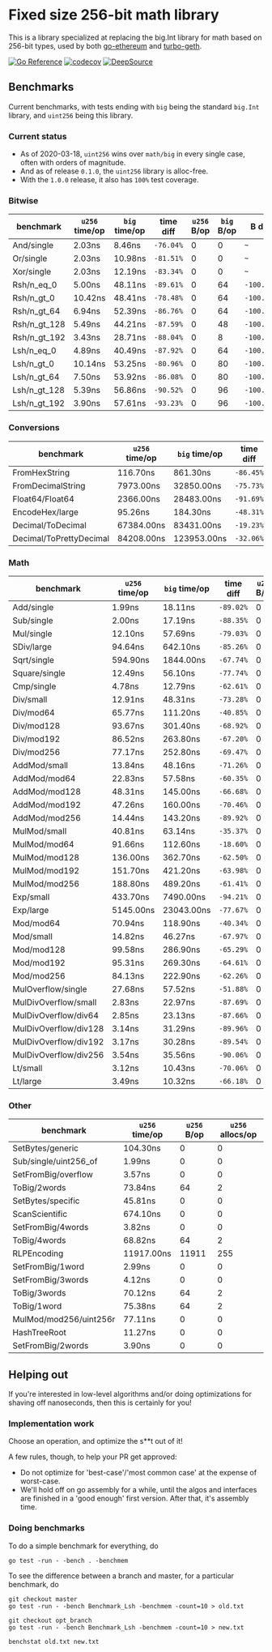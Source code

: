 # Fixed size 256-bit math library

This is a library specialized at replacing the big.Int library for math based on 256-bit types, used by both 
[go-ethereum](https://github.com/ethereum/go-ethereum) and [turbo-geth](https://github.com/ledgerwatch/turbo-geth).

[![Go Reference](https://pkg.go.dev/badge/github.com/holiman/uint256.svg)](https://pkg.go.dev/github.com/holiman/uint256)
[![codecov](https://codecov.io/gh/holiman/uint256/branch/master/graph/badge.svg?token=LHs7xL99wQ)](https://codecov.io/gh/holiman/uint256)
[![DeepSource](https://deepsource.io/gh/holiman/uint256.svg/?label=active+issues&token=CNJRIm7wXZdOM9xKKH4hXUKd)](https://deepsource.io/gh/holiman/uint256/?ref=repository-badge)

## Benchmarks

Current benchmarks, with tests ending with `big` being the standard `big.Int` library, and `uint256` being this library. 

### Current status

- As of 2020-03-18, `uint256` wins over `math/big` in every single case, often with orders of magnitude.
- And as of release `0.1.0`, the `uint256` library is alloc-free. 
- With the `1.0.0` release, it also has `100%` test coverage.

### Bitwise

| benchmark |  `u256` time/op | `big` time/op | time diff |  `u256` B/op|  `big` B/op | B diff| `u256` allocs/op | `big` allocs/op | allocs diff |
|--|--|--|--|--|--|--|--|--|--|
| And/single | 2.03ns | 8.46ns | `-76.04%` | 0 | 0 | `~` | 0 | 0 | `~`|
| Or/single | 2.03ns | 10.98ns | `-81.51%` | 0 | 0 | `~` | 0 | 0 | `~`|
| Xor/single | 2.03ns | 12.19ns | `-83.34%` | 0 | 0 | `~` | 0 | 0 | `~`|
| Rsh/n_eq_0 | 5.00ns | 48.11ns | `-89.61%` | 0 | 64 | `-100.00%` | 0 | 1 | `-100.00%`|
| Rsh/n_gt_0 | 10.42ns | 48.41ns | `-78.48%` | 0 | 64 | `-100.00%` | 0 | 1 | `-100.00%`|
| Rsh/n_gt_64 | 6.94ns | 52.39ns | `-86.76%` | 0 | 64 | `-100.00%` | 0 | 1 | `-100.00%`|
| Rsh/n_gt_128 | 5.49ns | 44.21ns | `-87.59%` | 0 | 48 | `-100.00%` | 0 | 1 | `-100.00%`|
| Rsh/n_gt_192 | 3.43ns | 28.71ns | `-88.04%` | 0 | 8 | `-100.00%` | 0 | 1 | `-100.00%`|
| Lsh/n_eq_0 | 4.89ns | 40.49ns | `-87.92%` | 0 | 64 | `-100.00%` | 0 | 1 | `-100.00%`|
| Lsh/n_gt_0 | 10.14ns | 53.25ns | `-80.96%` | 0 | 80 | `-100.00%` | 0 | 1 | `-100.00%`|
| Lsh/n_gt_64 | 7.50ns | 53.92ns | `-86.08%` | 0 | 80 | `-100.00%` | 0 | 1 | `-100.00%`|
| Lsh/n_gt_128 | 5.39ns | 56.86ns | `-90.52%` | 0 | 96 | `-100.00%` | 0 | 1 | `-100.00%`|
| Lsh/n_gt_192 | 3.90ns | 57.61ns | `-93.23%` | 0 | 96 | `-100.00%` | 0 | 1 | `-100.00%`|

### Conversions

| benchmark |  `u256` time/op | `big` time/op | time diff |  `u256` B/op|  `big` B/op | B diff| `u256` allocs/op | `big` allocs/op | allocs diff |
|--|--|--|--|--|--|--|--|--|--|
| FromHexString | 116.70ns | 861.30ns | `-86.45%` | 32 | 88 | `-63.64%` | 1 | 3 | `-66.67%`|
| FromDecimalString | 7973.00ns | 32850.00ns | `-75.73%` | 0 | 2464 | `-100.00%` | 0 | 77 | `-100.00%`|
| Float64/Float64 | 2366.00ns | 28483.00ns | `-91.69%` | 0 | 23424 | `-100.00%` | 0 | 510 | `-100.00%`|
| EncodeHex/large | 95.26ns | 184.30ns | `-48.31%` | 80 | 140 | `-42.86%` | 1 | 2 | `-50.00%`|
| Decimal/ToDecimal | 67384.00ns | 83431.00ns | `-19.23%` | 11344 | 31920 | `-64.46%` | 248 | 594 | `-58.25%`|
| Decimal/ToPrettyDecimal | 84208.00ns | 123953.00ns | `-32.06%` | 14720 | 61376 | `-76.02%` | 251 | 1100 | `-77.18%`|

### Math

| benchmark |  `u256` time/op | `big` time/op | time diff |  `u256` B/op|  `big` B/op | B diff| `u256` allocs/op | `big` allocs/op | allocs diff |
|--|--|--|--|--|--|--|--|--|--|
| Add/single | 1.99ns | 18.11ns | `-89.02%` | 0 | 0 | `~` | 0 | 0 | `~`|
| Sub/single | 2.00ns | 17.19ns | `-88.35%` | 0 | 0 | `~` | 0 | 0 | `~`|
| Mul/single | 12.10ns | 57.69ns | `-79.03%` | 0 | 0 | `~` | 0 | 0 | `~`|
| SDiv/large | 94.64ns | 642.10ns | `-85.26%` | 0 | 312 | `-100.00%` | 0 | 6 | `-100.00%`|
| Sqrt/single | 594.90ns | 1844.00ns | `-67.74%` | 0 | 528 | `-100.00%` | 0 | 7 | `-100.00%`|
| Square/single | 12.49ns | 56.10ns | `-77.74%` | 0 | 0 | `~` | 0 | 0 | `~`|
| Cmp/single | 4.78ns | 12.79ns | `-62.61%` | 0 | 0 | `~` | 0 | 0 | `~`|
| Div/small | 12.91ns | 48.31ns | `-73.28%` | 0 | 8 | `-100.00%` | 0 | 1 | `-100.00%`|
| Div/mod64 | 65.77ns | 111.20ns | `-40.85%` | 0 | 8 | `-100.00%` | 0 | 1 | `-100.00%`|
| Div/mod128 | 93.67ns | 301.40ns | `-68.92%` | 0 | 80 | `-100.00%` | 0 | 1 | `-100.00%`|
| Div/mod192 | 86.52ns | 263.80ns | `-67.20%` | 0 | 80 | `-100.00%` | 0 | 1 | `-100.00%`|
| Div/mod256 | 77.17ns | 252.80ns | `-69.47%` | 0 | 80 | `-100.00%` | 0 | 1 | `-100.00%`|
| AddMod/small | 13.84ns | 48.16ns | `-71.26%` | 0 | 4 | `-100.00%` | 0 | 0 | `~`|
| AddMod/mod64 | 22.83ns | 57.58ns | `-60.35%` | 0 | 11 | `-100.00%` | 0 | 0 | `~`|
| AddMod/mod128 | 48.31ns | 145.00ns | `-66.68%` | 0 | 12 | `-100.00%` | 0 | 0 | `~`|
| AddMod/mod192 | 47.26ns | 160.00ns | `-70.46%` | 0 | 12 | `-100.00%` | 0 | 0 | `~`|
| AddMod/mod256 | 14.44ns | 143.20ns | `-89.92%` | 0 | 12 | `-100.00%` | 0 | 0 | `~`|
| MulMod/small | 40.81ns | 63.14ns | `-35.37%` | 0 | 8 | `-100.00%` | 0 | 1 | `-100.00%`|
| MulMod/mod64 | 91.66ns | 112.60ns | `-18.60%` | 0 | 48 | `-100.00%` | 0 | 1 | `-100.00%`|
| MulMod/mod128 | 136.00ns | 362.70ns | `-62.50%` | 0 | 128 | `-100.00%` | 0 | 2 | `-100.00%`|
| MulMod/mod192 | 151.70ns | 421.20ns | `-63.98%` | 0 | 144 | `-100.00%` | 0 | 2 | `-100.00%`|
| MulMod/mod256 | 188.80ns | 489.20ns | `-61.41%` | 0 | 176 | `-100.00%` | 0 | 2 | `-100.00%`|
| Exp/small | 433.70ns | 7490.00ns | `-94.21%` | 0 | 7392 | `-100.00%` | 0 | 77 | `-100.00%`|
| Exp/large | 5145.00ns | 23043.00ns | `-77.67%` | 0 | 18144 | `-100.00%` | 0 | 189 | `-100.00%`|
| Mod/mod64 | 70.94ns | 118.90ns | `-40.34%` | 0 | 64 | `-100.00%` | 0 | 1 | `-100.00%`|
| Mod/small | 14.82ns | 46.27ns | `-67.97%` | 0 | 8 | `-100.00%` | 0 | 1 | `-100.00%`|
| Mod/mod128 | 99.58ns | 286.90ns | `-65.29%` | 0 | 64 | `-100.00%` | 0 | 1 | `-100.00%`|
| Mod/mod192 | 95.31ns | 269.30ns | `-64.61%` | 0 | 48 | `-100.00%` | 0 | 1 | `-100.00%`|
| Mod/mod256 | 84.13ns | 222.90ns | `-62.26%` | 0 | 8 | `-100.00%` | 0 | 1 | `-100.00%`|
| MulOverflow/single | 27.68ns | 57.52ns | `-51.88%` | 0 | 0 | `~` | 0 | 0 | `~`|
| MulDivOverflow/small | 2.83ns | 22.97ns | `-87.69%` | 0 | 0 | `~` | 0 | 0 | `~`|
| MulDivOverflow/div64 | 2.85ns | 23.13ns | `-87.66%` | 0 | 0 | `~` | 0 | 0 | `~`|
| MulDivOverflow/div128 | 3.14ns | 31.29ns | `-89.96%` | 0 | 2 | `-100.00%` | 0 | 0 | `~`|
| MulDivOverflow/div192 | 3.17ns | 30.28ns | `-89.54%` | 0 | 2 | `-100.00%` | 0 | 0 | `~`|
| MulDivOverflow/div256 | 3.54ns | 35.56ns | `-90.06%` | 0 | 5 | `-100.00%` | 0 | 0 | `~`|
| Lt/small | 3.12ns | 10.43ns | `-70.06%` | 0 | 0 | `~` | 0 | 0 | `~`|
| Lt/large | 3.49ns | 10.32ns | `-66.18%` | 0 | 0 | `~` | 0 | 0 | `~`|

### Other

| benchmark |  `u256` time/op | `u256` B/op| `u256` allocs/op |
|--|--|--|--|
| SetBytes/generic | 104.30ns | 0 | 0 ||
| Sub/single/uint256_of | 1.99ns | 0 | 0 ||
| SetFromBig/overflow | 3.57ns | 0 | 0 ||
| ToBig/2words | 73.84ns | 64 | 2 ||
| SetBytes/specific | 45.81ns | 0 | 0 ||
| ScanScientific | 674.10ns | 0 | 0 ||
| SetFromBig/4words | 3.82ns | 0 | 0 ||
| ToBig/4words | 68.82ns | 64 | 2 ||
| RLPEncoding | 11917.00ns | 11911 | 255 ||
| SetFromBig/1word | 2.99ns | 0 | 0 ||
| SetFromBig/3words | 4.12ns | 0 | 0 ||
| ToBig/3words | 70.12ns | 64 | 2 ||
| ToBig/1word | 75.38ns | 64 | 2 ||
| MulMod/mod256/uint256r | 77.11ns | 0 | 0 ||
| HashTreeRoot | 11.27ns | 0 | 0 ||
| SetFromBig/2words | 3.90ns | 0 | 0 ||

## Helping out

If you're interested in low-level algorithms and/or doing optimizations for shaving off nanoseconds, then this is certainly for you!

### Implementation work

Choose an operation, and optimize the s**t out of it!

A few rules, though, to help your PR get approved:

- Do not optimize for 'best-case'/'most common case' at the expense of worst-case. 
- We'll hold off on go assembly for a while, until the algos and interfaces are finished in a 'good enough' first version. After that, it's assembly time. 

### Doing benchmarks

To do a simple benchmark for everything, do

```
go test -run - -bench . -benchmem

```

To see the difference between a branch and master, for a particular benchmark, do

```
git checkout master
go test -run - -bench Benchmark_Lsh -benchmem -count=10 > old.txt

git checkout opt_branch
go test -run - -bench Benchmark_Lsh -benchmem -count=10 > new.txt

benchstat old.txt new.txt

```
